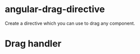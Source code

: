 # angular-drag-directive
Create a directive which you can use to drag any component.
# Drag handler
